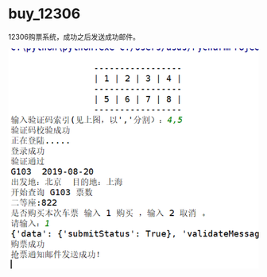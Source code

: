 # buy_12306
12306购票系统，成功之后发送成功邮件。

![Image text](https://github.com/470390366/buy_12306/blob/master/program.png)
